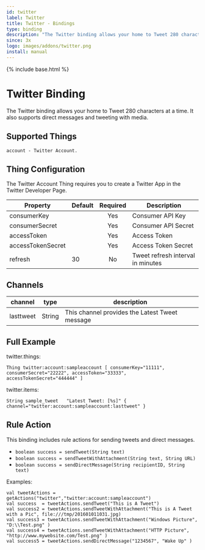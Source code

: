 ```yaml
---
id: twitter
label: Twitter
title: Twitter - Bindings
type: binding
description: "The Twitter binding allows your home to Tweet 280 characters at a time. It also supports direct messages and tweeting with media."
since: 3x
logo: images/addons/twitter.png
install: manual
---
```


<!-- Attention authors: Do not edit directly. Please add your changes to the appropriate source repository -->

{% include base.html %}

# Twitter Binding

The Twitter binding allows your home to Tweet 280 characters at a time. It also supports direct messages and tweeting with media.

## Supported Things

```
account - Twitter Account.

```

## Thing Configuration

The Twitter Account Thing requires you to create a Twitter App in the Twitter Developer Page.

|   Property        | Default | Required | Description                       |
|-------------------|---------|:--------:|-----------------------------------|
| consumerKey       |         |   Yes    | Consumer API Key                  |
| consumerSecret    |         |   Yes    | Consumer API Secret               |
| accessToken       |         |   Yes    | Access Token                      |
| accessTokenSecret |         |   Yes    | Access Token Secret               |
| refresh           | 30      |   No     | Tweet refresh interval in minutes |


## Channels

| channel    | type   | description                                    |
|------------|--------|------------------------------------------------|
| lasttweet  | String | This channel provides the Latest Tweet message |


## Full Example

twitter.things:

```
Thing twitter:account:sampleaccount [ consumerKey="11111", consumerSecret="22222", accessToken="33333", accessTokenSecret="444444" ]

```

twitter.items:

```
String sample_tweet   "Latest Tweet: [%s]" { channel="twitter:account:sampleaccount:lasttweet" }

```

## Rule Action

This binding includes rule actions for sending tweets and direct messages.

* `boolean success = sendTweet(String text)`
* `boolean success = sendTweetWithAttachment(String text, String URL)`
* `boolean success = sendDirectMessage(String recipientID, String text)`

Examples:

```
val tweetActions = getActions("twitter","twitter:account:sampleaccount")
val success  = tweetActions.sendTweet("This is A Tweet")
val success2 = tweetActions.sendTweetWithAttachment("This is A Tweet with a Pic", file:///tmp/201601011031.jpg)
val success3 = tweetActions.sendTweetWithAttachment("Windows Picture", "D:\\Test.png" )
val success4 = tweetActions.sendTweetWithAttachment("HTTP Picture", "http://www.mywebsite.com/Test.png" )
val success5 = tweetActions.sendDirectMessage("1234567", "Wake Up" )

```
